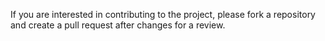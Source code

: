 If you are interested in contributing to the project, please fork a repository and create a pull request after changes for a review.
